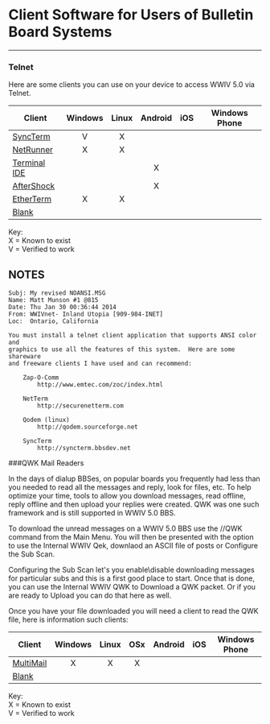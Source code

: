 # Client Software for Users of Bulletin Board Systems
***

### Telnet
Here are some clients you can use on your device to access WWIV 5.0 via Telnet.

Client | Windows | Linux | Android | iOS | Windows Phone
------ | :-----: | :---: | :-----: | :-: | :-----------:
[SyncTerm](http://www.syncterm.net/) | V | X |  |  |
[NetRunner](http://mysticbbs.com/downloads.html) | X | X |  |  |
[Terminal IDE](https://play.google.com/store/apps/details?id=com.spartacusrex.spartacuside) |  |  | X |  |
[AfterShock](https://play.google.com/store/apps/details?id=com.asvcorp.aftershock) |  |  | X |  |
[EtherTerm](https://github.com/M-griffin/EtherTerm) | X | X |  |  |
[Blank]() |  |  |  |  |

Key:  
X = Known to exist  
V = Verified to work  

## NOTES

```
Subj: My revised NOANSI.MSG
Name: Matt Munson #1 @815
Date: Thu Jan 30 00:36:44 2014
From: WWIVnet- Inland Utopia [909-984-INET]
Loc:  Ontario, California 

You must install a telnet client application that supports ANSI color and
graphics to use all the features of this system.  Here are some shareware
and freeware clients I have used and can recommend:

    Zap-O-Comm
        http://www.emtec.com/zoc/index.html

    NetTerm
        http://securenetterm.com

    Qodem (linux)
        http://qodem.sourceforge.net

    SyncTerm
        http://syncterm.bbsdev.net
```

###QWK Mail Readers

In the days of dialup BBSes, on popular boards you frequently had less than you needed to read
all the messages and reply, look for files, etc. To help optimize your time, tools to allow you 
download messages, read offline, reply offline and then upload your replies were created. QWK was
one such framework and is still supported in WWIV 5.0 BBS.

To download the unread messages on a WWIV 5.0 BBS use the //QWK command from the Main Menu. You will then be presented with the option to use the Internal WWIV Qek, downlaod an ASCII file of posts or Configure the Sub Scan. 

Configuring the Sub Scan let's you enable\disable downloading messages for particular subs and this is a first good place to start. Once that is done, you can use the Internal WWIV QWK to Download a QWK packet. Or if you are ready to Upload you can do that here as well.

Once you have your file downloaded you will need a client to read the QWK file, here is information such clients:

Client | Windows | Linux | OSx | Android | iOS | Windows Phone
------ | :-----: | :---: | :-: | :-----: | :-: | :-----------:
[MultiMail](http://multimail.sourceforge.net/) | X | X | X |  |
[Blank]() |  |  |  |  |

Key:  
X = Known to exist  
V = Verified to work  

